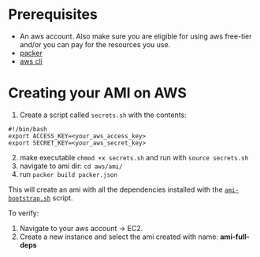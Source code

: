 # Prerequisites
- An aws account. Also make sure you are eligible for using aws free-tier and/or you can pay for the resources you use.
- [packer](https://www.packer.io/)
- [aws cli](https://aws.amazon.com/cli/) 

# Creating your AMI on AWS

1. Create a script called `secrets.sh` with the contents:
```
#!/bin/bash
export ACCESS_KEY=<your_aws_access_key>
export SECRET_KEY=<your_aws_secret_key>
```
2. make executable `chmod +x secrets.sh` and run with `source secrets.sh`
3. navigate to ami dir: `cd aws/ami/`
4. run `packer build packer.json`

This will create an ami with all the dependencies installed with the [`ami-bootstrap.sh`](ami-bootstrap.sh) script.

To verify:
1. Navigate to your aws account -> EC2.
2. Create a new instance and select the ami created with name: **ami-full-deps**

